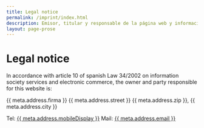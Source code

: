 ```yaml
---
title: Legal notice
permalink: /imprint/index.html
description: Emisor, titular y responsable de la página web y información sobre las técnicas usadas en desarrollo y producción
layout: page-prose
---
```


# Legal notice

In accordance with article 10 of spanish Law 34/2002 on information society services and electronic commerce, the owner and party responsible for this website is:

{{ meta.address.firma }}
{{ meta.address.street }}
{{ meta.address.zip }}, {{ meta.address.city }}

Tel: <a href="tel:{{ meta.address.mobileCall }}">{{ meta.address.mobileDisplay }}</a>
Mail: <a href="mailto:{{ meta.address.email }}">{{ meta.address.email }}</a>
